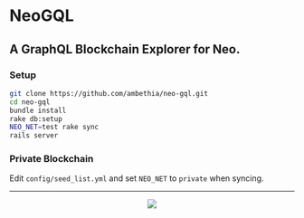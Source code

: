 # NeoGQL

## A GraphQL Blockchain Explorer for Neo.

### Setup

```sh
git clone https://github.com/ambethia/neo-gql.git
cd neo-gql
bundle install
rake db:setup
NEO_NET=test rake sync
rails server
```

### Private Blockchain

Edit `config/seed_list.yml` and set `NEO_NET` to `private` when syncing.

---

<p align="center">
  <img src="https://i.imgur.com/a8SIj9e.png">
</p>
